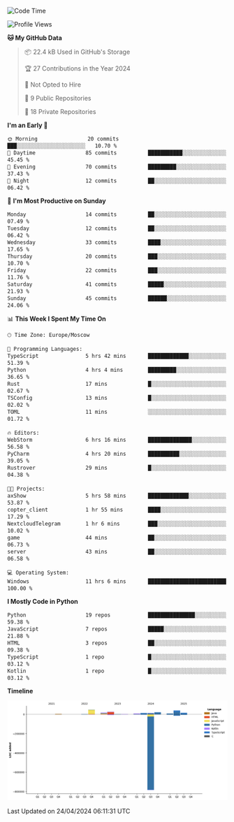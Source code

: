 <!--START_SECTION:waka-->
![Code Time](http://img.shields.io/badge/Code%20Time-274%20hrs%2033%20mins-blue)

![Profile Views](http://img.shields.io/badge/Profile%20Views-0-blue)

**🐱 My GitHub Data** 

> 📦 22.4 kB Used in GitHub's Storage 
 > 
> 🏆 27 Contributions in the Year 2024
 > 
> 🚫 Not Opted to Hire
 > 
> 📜 9 Public Repositories 
 > 
> 🔑 18 Private Repositories 
 > 
**I'm an Early 🐤** 

```text
🌞 Morning                20 commits          ███░░░░░░░░░░░░░░░░░░░░░░   10.70 % 
🌆 Daytime                85 commits          ███████████░░░░░░░░░░░░░░   45.45 % 
🌃 Evening                70 commits          █████████░░░░░░░░░░░░░░░░   37.43 % 
🌙 Night                  12 commits          ██░░░░░░░░░░░░░░░░░░░░░░░   06.42 % 
```
📅 **I'm Most Productive on Sunday** 

```text
Monday                   14 commits          ██░░░░░░░░░░░░░░░░░░░░░░░   07.49 % 
Tuesday                  12 commits          ██░░░░░░░░░░░░░░░░░░░░░░░   06.42 % 
Wednesday                33 commits          ████░░░░░░░░░░░░░░░░░░░░░   17.65 % 
Thursday                 20 commits          ███░░░░░░░░░░░░░░░░░░░░░░   10.70 % 
Friday                   22 commits          ███░░░░░░░░░░░░░░░░░░░░░░   11.76 % 
Saturday                 41 commits          █████░░░░░░░░░░░░░░░░░░░░   21.93 % 
Sunday                   45 commits          ██████░░░░░░░░░░░░░░░░░░░   24.06 % 
```


📊 **This Week I Spent My Time On** 

```text
🕑︎ Time Zone: Europe/Moscow

💬 Programming Languages: 
TypeScript               5 hrs 42 mins       █████████████░░░░░░░░░░░░   51.39 % 
Python                   4 hrs 4 mins        █████████░░░░░░░░░░░░░░░░   36.65 % 
Rust                     17 mins             █░░░░░░░░░░░░░░░░░░░░░░░░   02.67 % 
TSConfig                 13 mins             █░░░░░░░░░░░░░░░░░░░░░░░░   02.02 % 
TOML                     11 mins             ░░░░░░░░░░░░░░░░░░░░░░░░░   01.72 % 

🔥 Editors: 
WebStorm                 6 hrs 16 mins       ██████████████░░░░░░░░░░░   56.58 % 
PyCharm                  4 hrs 20 mins       ██████████░░░░░░░░░░░░░░░   39.05 % 
Rustrover                29 mins             █░░░░░░░░░░░░░░░░░░░░░░░░   04.38 % 

🐱‍💻 Projects: 
axShow                   5 hrs 58 mins       █████████████░░░░░░░░░░░░   53.87 % 
copter_client            1 hr 55 mins        ████░░░░░░░░░░░░░░░░░░░░░   17.29 % 
NextcloudTelegram        1 hr 6 mins         ███░░░░░░░░░░░░░░░░░░░░░░   10.02 % 
game                     44 mins             ██░░░░░░░░░░░░░░░░░░░░░░░   06.73 % 
server                   43 mins             ██░░░░░░░░░░░░░░░░░░░░░░░   06.58 % 

💻 Operating System: 
Windows                  11 hrs 6 mins       █████████████████████████   100.00 % 
```

**I Mostly Code in Python** 

```text
Python                   19 repos            ███████████████░░░░░░░░░░   59.38 % 
JavaScript               7 repos             █████░░░░░░░░░░░░░░░░░░░░   21.88 % 
HTML                     3 repos             ██░░░░░░░░░░░░░░░░░░░░░░░   09.38 % 
TypeScript               1 repo              █░░░░░░░░░░░░░░░░░░░░░░░░   03.12 % 
Kotlin                   1 repo              █░░░░░░░░░░░░░░░░░░░░░░░░   03.12 % 
```



**Timeline**

![Lines of Code chart](https://raw.githubusercontent.com/adlemx/adlemx/main/assets/bar_graph.png)


 Last Updated on 24/04/2024 06:11:31 UTC
<!--END_SECTION:waka-->
